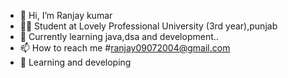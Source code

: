 - 👋 Hi, I’m Ranjay kumar
- 🧑‍🎓 Student at Lovely Professional University (3rd year),punjab
- 🌱 Currently learning java,dsa and development..
- 📫 How to reach me #ranjay09072004@gmail.com
- 👀 Learning and developing 
<!---
RaNjAy090704/RaNjAy090704 is a ✨ special ✨ repository because its `README.md` (this file) appears on your GitHub profile.
You can click the Preview link to take a look at your changes.
--->

